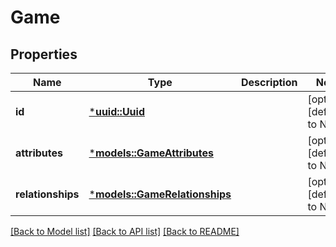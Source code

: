 # Game

## Properties
Name | Type | Description | Notes
------------ | ------------- | ------------- | -------------
**id** | [***uuid::Uuid**](UUID.md) |  | [optional] [default to None]
**attributes** | [***models::GameAttributes**](Game_attributes.md) |  | [optional] [default to None]
**relationships** | [***models::GameRelationships**](Game_relationships.md) |  | [optional] [default to None]

[[Back to Model list]](../README.md#documentation-for-models) [[Back to API list]](../README.md#documentation-for-api-endpoints) [[Back to README]](../README.md)



